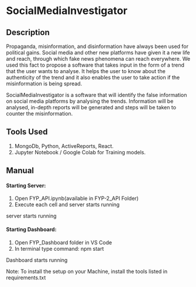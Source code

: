 # SocialMediaInvestigator

## Description

Propaganda, misinformation, and disinformation have always been used for political gains. Social
media and other new platforms have given it a new life and reach, through which fake news
phenomena can reach everywhere. We used this fact to propose a software that takes input in the form
of a trend that the user wants to analyse. It helps the user to know about the authenticity of the trend
and it also enables the user to take action if the misinformation is being spread.

SocialMediaInvestigator is a software that will identify the false information on
social media platforms by analysing the trends. Information will be analysed, in-depth
reports will be generated and steps will be taken to counter the misinformation.


## Tools Used

1) MongoDb, Python, ActiveReports, React.
2) Jupyter Notebook / Google Colab for Training models.


## Manual

#### Starting Server:

1) Open FYP_API.ipynb(available in FYP-2_API Folder) 
2) Execute each cell and server starts running

server starts running

#### Starting Dashboard:

1) Open FYP_Dashboard folder in VS Code
2) In terminal type command: npm start

Dashboard starts running

Note: To install the setup on your Machine, install the tools listed in requirements.txt
